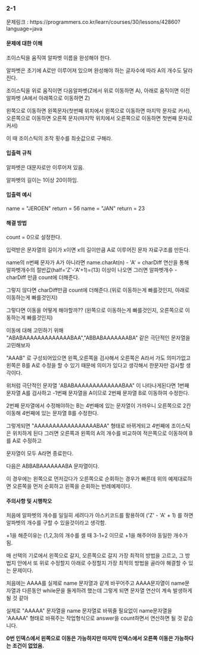 <h3>2-1</h3>
문제링크 : https://programmers.co.kr/learn/courses/30/lessons/42860?language=java

<h4>문제에 대한 이해</h4>

조이스틱을 움직여 알파벳 이름을 완성해야 한다.

알파벳은 초기에 A로만 이루어져 있으며 완성해야 하는 글자수에 따라 A의 개수도 달라진다.

조이스틱을 위로 움직이면 다음알파벳(Z에서 위로 이동하면 A), 아래로 움직이면 이전알파벳 (A에서 아래쪽으로 이동하면 Z)

왼쪽으로 이동하면 왼쪽문자(첫번째 위치에서 왼쪽으로 이동하면 마지막 문자로 커서), 오른쪽으로 이동하면 오른쪽 문자(마지막 위치에서 오른쪽으로 이동하면 첫번째 문자로 커서)

이 때 조이스틱의 조작 횟수를 최솟값으로 구해라.

<h4>입출력 규칙</h4>

알파벳은 대문자로만 이루어져 있음.

알파벳의 길이는 1이상 20이하임.

<h4>입출력 예시</h4>

name = "JEROEN" return = 56
name = "JAN" return = 23


<h4>해결 방법</h4>

count = 0으로 설정한다.

입력받은 문자열의 길이가 x이면 x의 길이만큼 A로 이루어진 문자 자료구조를 만든다.

name의 n번째 문자가 A가 아니라면 name.charAt(n) - 'A' = charDiff 연산을 통해 알파벳개수의 절반값(half='Z'-'A'+1)=(13) 이상이 나오면 그러면 알파벳개수 - charDiff 만큼 count에 더해준다.

그렇지 않다면 charDiff만큼 count에 더해준다.(위로 이동하는게 빠를것인지, 아래로 이동하는게 빠를것인지)

그렇다면 이동을 어떻게 해야할까?? (왼쪽으로 이동하는게 빠를것인지, 오른쪽으로 이동하는게 빠를것인지)

이동에 대해 고민하기 위해 "ABABAAAAAAAAAAAAABAA","ABBABAAAAAAABA" 같은 극단적인 문자열을 고민해보자

"AAAB" 로 구성되어있으면 왼쪽,오른쪽을 검사해서 오른쪽은 A라서 가도 의미가없고 왼쪽은 B를 A로 수정을 할 수 있기 때문에 의미가 있다고 생각해서 한문자만 검사할 생각이다.

위처럼 극단적인 문자열 'ABABAAAAAAAAAAAAABAA" 이 나타나게된다면  1번째 문자열 A를 검사하고 -1번째 문자열을 A이므로 2번째 문자열 B로 이동하여 수정한다. 

2번째 문자열에서 수정해야하는 B는 4번째에 있는 문자열이 가까우니 오른쪽으로 2칸이동해 4번째에 있는 문자열 B를 수정한다. 

그렇게되면 "AAAAAAAAAAAAAAAAABAA" 형태로 바뀌게되고 4번째에 조이스틱은 위치하게 된다  그러면 오른쪽과 왼쪽의 A의 개수를 비교하여 적은쪽으로 이동하여 B를 A로 수정하고

문자열이 모두 A라면 종료한다.

다음은 ABBABAAAAAAABA 문자열이다.

이 경우에는 왼쪽으로 먼저갔다가 오른쪽으로 순회하는 경우가 빠른데 위의 예제대로하면 오른쪽을 먼저 순회하고 왼쪽을 순회하는 반례예제이다.






<h4>주의사항 및 시행착오</h4>

처음에 알파벳의 개수를 일일히 세려다가 아스키코드를 활용하여 ('Z' - 'A' + 1) 를 하면 알파벳의 개수를 구할 수 있을것이라고 생각함. 

+1을 해준이유는 (1,2,3)의 개수를 셀 때 3-1=2 이므로 +1을 해주어야 동일한 개수가 됨.

매 선택의 기로에서 왼쪽으로 갈지, 오른쪽으로 갈지 가장 최적의 방법을 고르고, 그 방법지 안에서 또 위로 수정할지 아래로 수정할지 가장 최적의 방법을 골라야 해결할 수 있는 문제이다.

처음에는 AAAA를 실제로 name 문자열과 같게 바꾸어주고 AAAA문자열이 name문자열과 다른동안 while문을 돌게하려 했는데  그렇게 되면 문자열 연산이 계속 발생하게 될 것 같아

실제로 "AAAAA" 문자열을 name 문자열로 바꿔줄 필요없이 name문자열을 'AAAAA" 형태로 바꿔주는 작업형식으로 answer을 count하면서 연산하면 될 것 같습니다.

<b>0번 인덱스에서 왼쪽으로 이동은 가능하지만 마지막 인덱스에서 오른쪽 이동은 가능하다는 조건이 없었음.</b>
